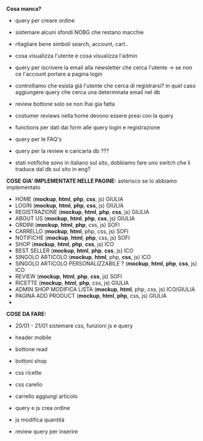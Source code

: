 **Cosa manca?**
- query per creare ordine
- sistemare alcuni sfondi NOBG che restano macchie
- ritagliare bene simboli search, account, cart..
- cosa visualizza l'utente e cosa visualizza l'admin
- query per iscrivere la email alla newsletter che cerca l'utente -> se non ce l'account portare a pagina login
- controlliamo che esista già l'utente che cerca di registrarsi? in quel caso aggiungere query che cerca una determinata email nel db 
- review bottone solo se non lhai gia fatta
- costumer reviews nella home devono essere presi con la query
- functions per dati dai form alle query login e registrazione
- query per le FAQ's
- query per la review e caricarla db ???

- stati notifiche sono in italiano sul sito, dobbiamo fare uno switch che li traduce dal db sul sito in eng?

**COSE GIA' IMPLEMENTATE NELLE PAGINE:**
asterisco se lo abbiamo implementato
- HOME (**mockup**, **html**, **php**, **css**, js) GIULIA
- LOGIN (**mockup**, **html**, **php**, **css**, js) GIULIA
- REGISTRAZIONE (**mockup**, **html**, **php**, **css**, js) GIULIA
- ABOUT US (**mockup**, **html**, **php**, **css**, js) GIULIA 
- ORDINI (**mockup**, **html**, **php**, css, js) SOFI
- CARRELLO (**mockup**, **html**, php, css, js) SOFI
- NOTIFICHE (**mockup**, **html**, **php**, css, js) SOFI
- SHOP (**mockup**, **html**, **php**, **css**, js) ICO
- BEST SELLER (**mockup**, **html**, **php**, **css**, js) ICO
- SINGOLO ARTICOLO (**mockup**, **html**, php, **css**, js) ICO 
- SINGOLO ARTICOLO PERSONALIZZABILE ? (**mockup**, **html**, **php**, **css**, js) ICO
- REVIEW (**mockup**, **html**, **php**, **css**, js) SOFI
- RICETTE (**mockup**, **html**, **php**, css, js) GIULIA
- ADMIN SHOP MODIFICA LISTA (**mockup**, **html**, php, css, js) ICO/GIULIA
- PAGINA ADD PRODUCT (**mockup**, **html**, **php**, css, js) GIULIA
- 


**COSE DA FARE:**
- 20/01 - 21/01 sistemare css, funzioni js e query
- header mobile 



- bottone read
- bottoni shop
- css ricette
- css carello
- carrello aggiungi articolo
- query e js crea ordine
- js modifica quantità
- review query per inserire

